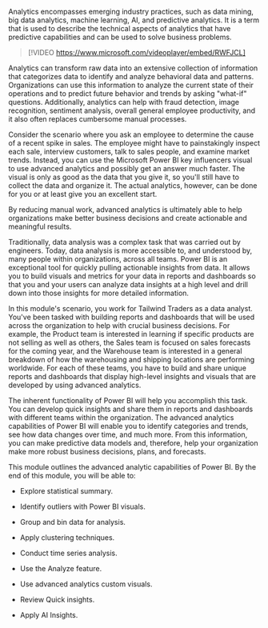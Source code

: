 Analytics encompasses emerging industry practices, such as data mining, big data analytics, machine learning, AI, and predictive analytics. It is a term that is used to describe the technical aspects of analytics that have predictive capabilities and can be used to solve business problems.

> [!VIDEO https://www.microsoft.com/videoplayer/embed/RWFJCL]

Analytics can transform raw data into an extensive collection of information that categorizes data to identify and analyze behavioral data and patterns. Organizations can use this information to analyze the current state of their operations and to predict future behavior and trends by asking "what-if" questions. Additionally, analytics can help with fraud detection, image recognition, sentiment analysis, overall general employee productivity, and it also often replaces cumbersome manual processes.

Consider the scenario where you ask an employee to determine the cause of a recent spike in sales. The employee might have to painstakingly inspect each sale, interview customers, talk to sales people, and examine market trends. Instead, you can use the Microsoft Power BI key influencers visual to use advanced analytics and possibly get an answer much faster. The visual is only as good as the data that you give it, so you'll still have to collect the data and organize it. The actual analytics, however, can be done for you or at least give you an excellent start.

By reducing manual work, advanced analytics is ultimately able to help organizations make better business decisions and create actionable and meaningful results.

Traditionally, data analysis was a complex task that was carried out by engineers. Today, data analysis is more accessible to, and understood by, many people within organizations, across all teams. Power BI is an exceptional tool for quickly pulling actionable insights from data. It allows you to build visuals and metrics for your data in reports and dashboards so that you and your users can analyze data insights at a high level and drill down into those insights for more detailed information.

In this module's scenario, you work for Tailwind Traders as a data analyst. You've been tasked with building reports and dashboards that will be used across the organization to help with crucial business decisions. For example, the Product team is interested in learning if specific products are not selling as well as others, the Sales team is focused on sales forecasts for the coming year, and the Warehouse team is interested in a general breakdown of how the warehousing and shipping locations are performing worldwide. For each of these teams, you have to build and share unique reports and dashboards that display high-level insights and visuals that are developed by using advanced analytics.

The inherent functionality of Power BI will help you accomplish this task. You can develop quick insights and share them in reports and dashboards with different teams within the organization. The advanced analytics capabilities of Power BI will enable you to identify categories and trends, see how data changes over time, and much more. From this information, you can make predictive data models and, therefore, help your organization make more robust business decisions, plans, and forecasts.

This module outlines the advanced analytic capabilities of Power BI. By the end of this module, you will be able to: 

-   Explore statistical summary.

-   Identify outliers with Power BI visuals.

-   Group and bin data for analysis.

-   Apply clustering techniques.

-   Conduct time series analysis.

-   Use the Analyze feature.

-   Use advanced analytics custom visuals.

-   Review Quick insights.

-   Apply AI Insights.
